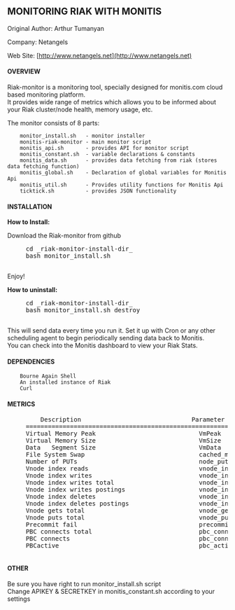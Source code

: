 ## MONITORING RIAK WITH MONITIS ##

Original Author: Arthur Tumanyan

Company: Netangels

Web Site: [http://www.netangels.net](http://www.netangels.net)

#### OVERVIEW ####

Riak-monitor is a monitoring tool, specially designed for monitis.com cloud based monitoring platform.  
It provides wide range of metrics which allows you to be informed about your Riak  cluster/node health, memory usage, etc.
	
The monitor consists of 8 parts:

		monitor_install.sh   - monitor installer
		monitis-riak-monitor - main monitor script
		monitis_api.sh       - provides API for monitor script
		monitis_constant.sh  - variable declarations & constants
		monitis_data.sh      - provides data fetching from riak (stores data fetching function)
		monitis_global.sh    - Declaration of global variables for Monitis Api
		monitis_util.sh      - Provides utility functions for Monitis Api
		ticktick.sh          - provides JSON functionality

#### INSTALLATION ####

__How to Install:__
	
Download the Riak-monitor from github
  <pre markdown=1>
     cd _riak-monitor-install-dir_
     bash monitor_install.sh
  </pre>

Enjoy!
	
__How to uninstall:__

  <pre markdown=1>
     cd _riak-monitor-install-dir_
     bash monitor_install.sh destroy   
  </pre>


This will send data every time you run it.  Set it up with Cron or any other  
scheduling agent to begin periodically sending data back to Monitis.  
You can check into the Monitis dashboard to view your Riak Stats.


#### DEPENDENCIES ####

        Bourne Again Shell
        An installed instance of Riak
        Curl

#### METRICS ####

  <pre markdown=1>
         Description                              Parameter name
	 ===============================================================================================
	 Virtual Memory Peak                            VmPeak 
	 Virtual Memory Size                            VmSize
	 Data	Segment Size                            VmData
	 File System Swap                               cached_memory
	 Number of PUTs                                 node_puts
	 Vnode index reads                              vnode_index_reads
	 Vnode index writes                             vnode_index_writes
	 Vnode index writes total                       vnode_index_writes_total
	 Vnode index writes postings                    vnode_index_writes_postings
	 Vnode index deletes                            vnode_index_deletes
	 Vnode index deletes postings                   vnode_index_deletes_postings
	 Vnode gets total                               vnode_gets_total
 	 Vnode puts total                               vnode_puts_total
	 Precommit fail                                 precommit_fail
	 PBC connects total                             pbc_connects_total
	 PBC connects                                   pbc_connects
	 PBCactive                                      pbc_active
  </pre>

#### OTHER ####

Be sure you have right to run monitor_install.sh script  
Change APIKEY & SECRETKEY in monitis_constant.sh according to your settings

